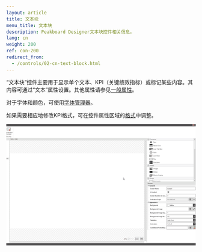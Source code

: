 ```yaml
---
layout: article
title: 文本块
menu_title: 文本块
description: Peakboard Designer文本块控件相关信息。
lang: cn
weight: 200
ref: con-200
redirect_from:
  - /controls/02-cn-text-block.html
---
```


“文本块”控件主要用于显示单个文本、KPI（关键绩效指标）或标记某些内容。其内容可通过“文本”属性设置。其他属性请参见[一般属性](/controls/01-cn-general-properties.html)。

对于字体和颜色，可使用[字体管理器](/misc/05-cn-custom-fonts.html)。

如果需要相应地修改KPI格式，可在控件属性区域的[格式](/misc/03-cn-formating-values.html)中调整。

![image_1](/assets/images/Controls/Text/text01.gif)